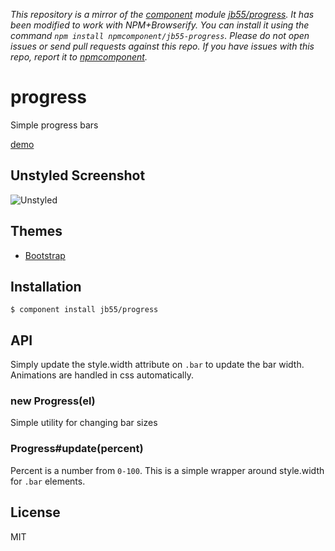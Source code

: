 *This repository is a mirror of the [component](http://component.io) module [jb55/progress](http://github.com/jb55/progress). It has been modified to work with NPM+Browserify. You can install it using the command `npm install npmcomponent/jb55-progress`. Please do not open issues or send pull requests against this repo. If you have issues with this repo, report it to [npmcomponent](https://github.com/airportyh/npmcomponent).*
# progress

  Simple progress bars
  
  [demo](http://jb55.github.com/progress)

## Unstyled Screenshot

  ![Unstyled](progress-unstyled.png)

## Themes

  - [Bootstrap](https://github.com/jb55/bootstrap-progress)

## Installation

    $ component install jb55/progress

## API

Simply update the style.width attribute on `.bar` to update the bar width.
Animations are handled in css automatically.

### new Progress(el)

Simple utility for changing bar sizes

### Progress#update(percent)

Percent is a number from `0-100`. This is a simple wrapper around style.width
for `.bar` elements.

## License

  MIT
